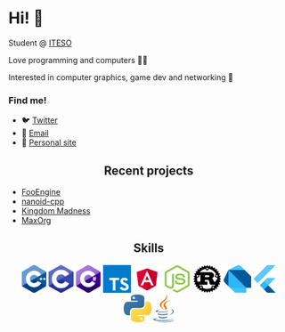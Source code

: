 # Hi! 👀
Student @ [ITESO](https://iteso.mx/)

Love programming and computers 👨‍💻

Interested in computer graphics, game dev and networking 👀

### Find me!
- 🐦 [Twitter](https://twitter.com/Alan5142)
- 📧 [Email](mailto:alan5142@hotmail.com)
- 🔗 [Personal site](https://alan5142.github.io)

<h2 align="center">Recent projects</h3>

* [FooEngine](https://github.com/Alan5142/FooEngine)
* [nanoid-cpp](https://github.com/Alan5142/nanoid-cpp)
* [Kingdom Madness](https://github.com/Alan5142/Kingdom-Madness)
* [MaxOrg](https://github.com/Alan5142/MaxOrg)

<h2 align="center">Skills</h3>
<p align="center">
  <img src='https://raw.githubusercontent.com/Alan5142/alan5142/master/skills/cpp.png' height='50px'>
  <img src='https://raw.githubusercontent.com/Alan5142/alan5142/master/skills/c.png' height='50px'>
  <img src='https://raw.githubusercontent.com/Alan5142/alan5142/master/skills/csharp.png' height='50px'>
  <img src='https://raw.githubusercontent.com/Alan5142/alan5142/master/skills/typescript.png' height='50px'>
  <img src='https://raw.githubusercontent.com/Alan5142/alan5142/master/skills/angular.png' height='50px'>
  <img src='https://raw.githubusercontent.com/Alan5142/alan5142/master/skills/node.png' height='50px'>
  <img src='https://raw.githubusercontent.com/Alan5142/alan5142/master/skills/rust.png' height='50px'>
  <img src='https://raw.githubusercontent.com/Alan5142/alan5142/master/skills/dart.png' height='50px'>
  <img src='https://raw.githubusercontent.com/Alan5142/alan5142/master/skills/flutter.png' height='50px'>
  <img src='https://raw.githubusercontent.com/Alan5142/alan5142/master/skills/python.png' height='50px'>
  <img src='https://raw.githubusercontent.com/Alan5142/alan5142/master/skills/java.png' height='50px'>
</p>
